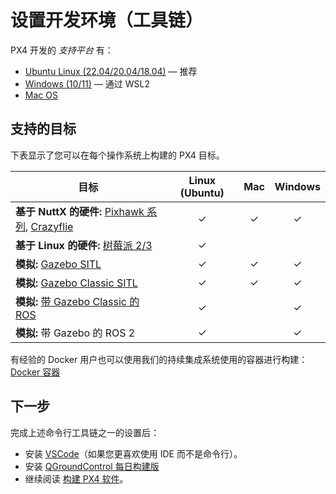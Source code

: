 # 设置开发环境（工具链）

PX4 开发的 _支持平台_ 有：

- [Ubuntu Linux (22.04/20.04/18.04)](../dev_setup/dev_env_linux_ubuntu.md) — 推荐
- [Windows (10/11)](../dev_setup/dev_env_windows_wsl.md) — 通过 WSL2
- [Mac OS](../dev_setup/dev_env_mac.md)

## 支持的目标

下表显示了您可以在每个操作系统上构建的 PX4 目标。

| 目标                                                                                                                                 | Linux (Ubuntu) | Mac | Windows |
| -------------------------------------------------------------------------------------------------------------------------------------- | :------------: | :-: | :-----: |
| **基于 NuttX 的硬件:** [Pixhawk 系列](../flight_controller/pixhawk_series.md), [Crazyflie](../complete_vehicles_mc/crazyflie2.md) |       ✓        |  ✓  |    ✓    |
| **基于 Linux 的硬件:** [树莓派 2/3](../flight_controller/raspberry_pi_navio2.md)                                              |       ✓        |     |         |
| **模拟:** [Gazebo SITL](../sim_gazebo_gz/index.md)                                                                               |       ✓        |  ✓  |    ✓    |
| **模拟:** [Gazebo Classic SITL](../sim_gazebo_classic/index.md)                                                                  |       ✓        |  ✓  |    ✓    |
| **模拟:** [带 Gazebo Classic 的 ROS](../simulation/ros_interface.md)                                                              |       ✓        |     |    ✓    |
| **模拟:** 带 Gazebo 的 ROS 2                                                                                                      |       ✓        |     |    ✓    |

有经验的 Docker 用户也可以使用我们的持续集成系统使用的容器进行构建：[Docker 容器](../test_and_ci/docker.md)

## 下一步

完成上述命令行工具链之一的设置后：

- 安装 [VSCode](../dev_setup/vscode.md)（如果您更喜欢使用 IDE 而不是命令行）。
- 安装 [QGroundControl 每日构建版](../dev_setup/qgc_daily_build.md)
- 继续阅读 [构建 PX4 软件](../dev_setup/building_px4.md)。